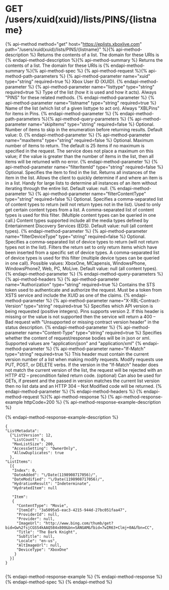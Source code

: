 # GET /users/xuid(xuid)/lists/PINS/{listname}

{% api-method method="get" host="https://eplists.xboxlive.com" path="/users/xuid(xuid)/lists/PINS/{listname}" %}{% api-method-description %}
Returns the contents of a list. The domain for these URIs is 
{% endapi-method-description %}{% api-method-summary %}
Returns the contents of a list. The domain for these URIs is 
{% endapi-method-summary %}{% api-method-spec %}
{% api-method-request %}{% api-method-path-parameters %}
{% api-method-parameter name="xuid" type="string" required=true %}
Xbox User ID (XUID).
{% endapi-method-parameter %}
{% api-method-parameter name="listtype" type="string" required=true %}
Type of the list (how it is used and how it acts). Always "PINS" for these related methods.
{% endapi-method-parameter %}
{% api-method-parameter name="listname" type="string" required=true %}
Name of the list (which list of a given listtype to act on). Always "XBLPins" for items in Pins.
{% endapi-method-parameter %}
{% endapi-method-path-parameters %}{% api-method-query-parameters %}
{% api-method-parameter name="skipItems" type="string" required=false %}
Optional. Number of items to skip in the enumeration before returning results. Default value: 0.
{% endapi-method-parameter %}
{% api-method-parameter name="maxItems" type="string" required=false %}
Optional. Maximum number of items to return. The default is 25 items if no maximum is specified in the request. The service does not place a maximum on this value; if the value is greater than the number of items in the list, then all items will be returned with no error.
{% endapi-method-parameter %}
{% api-method-parameter name="filterItemId" type="string" required=false %}
Optional. Specifies the item to find in the list. Returns all instances of the item in the list. Allows the client to quickly determine if and where an item is in a list. Handy for large lists to determine all instances of an item without iterating through the entire list. Default value: null.
{% endapi-method-parameter %}
{% api-method-parameter name="filterContentType" type="string" required=false %}
Optional. Specifies a comma-separated list of content types to return (will not return types not in the list). Used to only get certain content types from a list. A comma-separated list of content types is used for this filter. (Multiple content types can be queried in one call.) Content types supported include all the media types defined by Entertainment Discovery Services (EDS). Default value: null (all content types).
{% endapi-method-parameter %}
{% api-method-parameter name="filterDeviceType" type="string" required=false %}
Optional. Specifies a comma-separated list of device types to return (will not return types not in the list). Filters the return set to only return items which have been inserted from a specific set of device types. A comma-separated list of device types is used for this filter (multiple device types can be queried in one call). Possible values: XboxOne, MCapensis, WindowsPhone, WindowsPhone7, Web, PC, MoLive. Default value: null (all content types).
{% endapi-method-parameter %}
{% endapi-method-query-parameters %}{% api-method-headers %}
{% api-method-parameter name="Authorization" type="string" required=true %}
Contains the STS token used to authenticate and authorize the request. Must be a token from XSTS service and include the XUID as one of the claims.
{% endapi-method-parameter %}
{% api-method-parameter name="X-XBL-Contract-Version" type="string" required=true %}
Specifies which API version is being requested (positive integers). Pins supports version 2. If this header is missing or the value is not supported then the service will return a 400 – Bad request with "Unsupported or missing contract version header" in the status description.
{% endapi-method-parameter %}
{% api-method-parameter name="Content-Type" type="string" required=true %}
Specifies whether the content of request/response bodies will be in json or xml. Supported values are "application/json" and "application/xml"
{% endapi-method-parameter %}
{% api-method-parameter name="If-Match" type="string" required=true %}
This header must contain the current version number of a list when making modify requests. Modify requests use PUT, POST, or DELETE verbs. If the version in the "If-Match" header does not match the current version of the list, the request will be rejected with an HTTP 412 – precondition failed return code. (optional) Can also be used for GETs, if present and the passed in version matches the current list version then no list data and an HTTP 304 – Not Modified code will be returned.
{% endapi-method-parameter %}
{% endapi-method-headers %}
{% endapi-method-request %}{% api-method-response %}
{% api-method-response-example httpCode=200 %}
{% api-method-response-example-description %}

{% endapi-method-response-example-description %}

```text
{ 
"ListMetadata":
  {"ListVersion": 12,
   "ListCount": 6,
   "MaxListSize": 200,
   "AccessSetting": "OwnerOnly",
   "AllowDuplicates": true
  },
"ListItems":
  [{ 
   "Index": 0,
   "DateAdded": "\/Date(1198908717056)/",
   "DateModified": "\/Date(1198908717056)/",
   "HydrationResult": "Indeterminate",
   "HydratedItem": null

   "Item":
   {
     "ContentType": "Movie",
     "ItemId": "3a5095a5-eac3-4215-944d-27bc051faa47",
     "ProviderId": null,
     "Provider": null,
     "ImageUrl": "http://www.bing.com/thumb/get?bid=Gw%2fsjCGSS4kAAQ584x800&bn=SANGAM&fbid=7wIR63+Clmj+0A&fbn=CC",
     "Title": "The Dark Knight",
     "SubTitle": null,
     "Locale": "en-us",
     "AltImageUrl": null,
     "DeviceType": "XboxOne"
    }
  }]
}
         

```
{% endapi-method-response-example %}
{% endapi-method-response %}{% endapi-method-spec %}
{% endapi-method %}